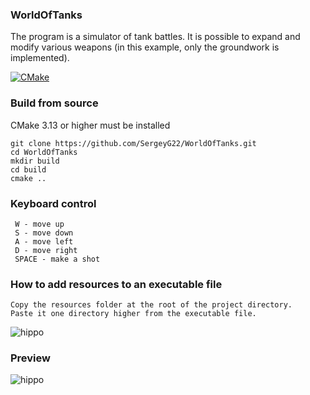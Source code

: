 ### WorldOfTanks

The program is a simulator of tank battles. It is possible to expand and modify various weapons (in this example, only the groundwork is implemented).

[![CMake](https://github.com/SergeyG22/WorldOfTanks/actions/workflows/cmake.yml/badge.svg?event=push)](https://github.com/SergeyG22/WorldOfTanks/actions/workflows/cmake.yml)


### Build from source
CMake 3.13 or higher must be installed
```
git clone https://github.com/SergeyG22/WorldOfTanks.git
cd WorldOfTanks
mkdir build
cd build
cmake ..
```

### Keyboard control

```
 W - move up
 S - move down
 A - move left
 D - move right
 SPACE - make a shot
```

### How to add resources to an executable file

```
Copy the resources folder at the root of the project directory.
Paste it one directory higher from the executable file.
```
![hippo](https://github.com/SergeyG22/WorldOfTanks/blob/master/docs/images/folder.jpg)

### Preview

![hippo](https://github.com/SergeyG22/WorldOfTanks/blob/master/docs/images/animation.gif)

